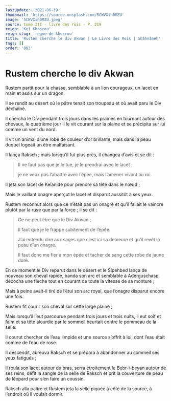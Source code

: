 ```yaml
---
lastUpdate: '2021-06-19'
thumbnail: 'https://source.unsplash.com/5CWVXih0MZU'
image: '5CWVXih0MZU.jpeg'
source: tome III - livre des rois - P. 219
reign: 'Keï Khosrou'
reign-slug: 'regne-de-khosrou'
title: 'Rustem cherche le div Akwan | Le Livre des Rois | Shâhnâmeh'
tags: []
order: '093'
---
```


# Rustem cherche le div Akwan

Rustem partit pour la chasse, semblable à un lion courageux, un lacet en main et assis sur un dragon.

Il se rendit au désert où le pâtre tenait son troupeau et où avait paru le Div déchaîné.

Il chercha le Div pendant trois jours dans les prairies en tournant autour des chevaux, le quatrième jour il le vit courant sur la plaine et se précipita sur lui comme un vent du nord.

Il vit un animal d’une robe de couleur d’or brillante, mais dans la peau duquel logeait un être malfaisant.

Il lança Raksch ; mais lorsqu’il fut plus près, il changea d’avis et se dit :

> Il ne faut pas que je le tue, je le prendrai avec le lacet ;
>
> je ne veux pas l’abattre avec l’épée, mais l’amener vivant au roi.

Il jeta son lacet de Keïanide pour prendre sa tête dans le nœud ;

Mais le vaillant onagre aperçut le lacet et disparut aussitôt à ses yeux.

Rustem reconnut alors que ce n’était pas un onagre et qu’il fallait le vaincre plutôt par la ruse que par la force ; il se dit :

> Ce ne peut être que le Div Akwan ;
>
> Il faut que je le frappe subitement de l’épée.
>
> J’ai entendu dire aux sages que c’est ici sa demeure et qu’il revêt la peau d’un onagre.
>
> Il faut donc me fier à mon épée et tacher de sang cette robe de jaune doré.

En ce moment le Div reparut dans le désert et le Sipehbed lança de nouveau son cheval rapide, banda son arc et semblable à Aderguschasp, décocha une flèche tout en courant de toute la vitesse de sa monture ;

Mais à peine avait-il tiré de l’étui son arc royal, que l’onagre disparut encore une fois.

Rustem fit courir son cheval sur cette large plaine ;

Mais lorsqu’il l’eut parcourue pendant trois jours et trois nuits, il eut soif et faim et sa tête alourdie par le sommeil heurtait contre le pommeau de la selle.

Il courut chercher de l’eau limpide et une source s’offrit à lui, dont l’eau était comme de l’eau de rose.

Il descendit, abreuva Raksch et se prépara à abandonner au sommeil ses yeux fatigués ;

Il roula son lacet autour du bras, serra étroitement le Bebr-i-beyan autour de ses reins, défit la sangle de la selle de Raksch et prit la couverture de peau de léopard pour s’en faire un coussin.

Raksch alla paître et Rustem jeta la selle piquée à côté de la source, à l’endroit où il voulait dormir.
